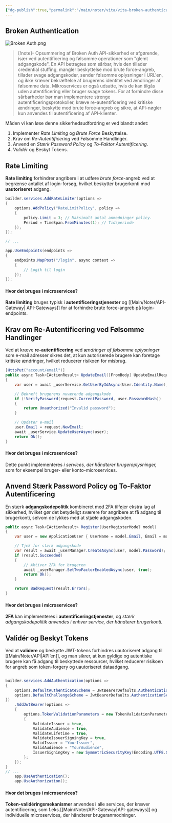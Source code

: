 ```yaml
---
{"dg-publish":true,"permalink":"/main/noter/vita/vita-broken-authentication/","created":"2024-11-05T10:13:22.248+01:00"}
---
```


## Broken Authentication
![Broken Auth.png](/img/user/Broken%20Auth.png)

> [!note]- Opsummering af Broken Auth
> API-sikkerhed er afgørende, især ved autentificering og følsomme operationer som "glemt adgangskode". En API betragtes som sårbar, hvis den tillader credential stuffing, mangler beskyttelse mod brute force-angreb, tillader svage adgangskoder, sender følsomme oplysninger i URL'en, og ikke kræver bekræftelse af brugerens identitet ved ændringer af følsomme data. Mikroservices er også udsatte, hvis de kan tilgås uden autentificering eller bruger svage tokens. For at forhindre disse sårbarheder bør man implementere strenge autentificeringsprotokoller, kræve re-autentificering ved kritiske ændringer, beskytte mod brute force-angreb og sikre, at API-nøgler kun anvendes til autentificering af API-klienter.

Måden vi kan løse denne sikkerhedsudfordring er ved blandt andet:
1. Implementer *Rate Limiting* og *Brute Force* Beskyttelse.
2. Krav om *Re-Autentificering* ved Følsomme Handlinger.
3. Anvend en *Stærk Password Policy* og *To-Faktor Autentificering*. 
4. *Validér* og Beskyt Tokens.

## Rate Limiting
**Rate limiting** forhindrer angribere i at udføre *brute force*-angreb ved at begrænse antallet af login-forsøg, hvilket beskytter brugerkonti mod **uautoriseret** adgang.

```csharp
builder.services.AddRateLimiter(options => 
{ 
	options.AddPolicy("RateLimitPolicy", policy => 
	{ 
		policy.Limit = 3; // Maksimalt antal anmodninger policy.
		Period = TimeSpan.FromMinutes(1); // Tidsperiode 
	}); 
});

// ...

app.UseEndpoints(endpoints => 
{ 
	endpoints.MapPost("/login", async context => 
	{ 
		// Logik til login 
	}); 
});


```

#### Hvor det bruges i microservices? 
**Rate limiting** bruges typisk i **autentificeringstjenester** og [[Main/Noter/API-Gateway\| API-Gateways]] for at forhindre brute force-angreb på login-endpoints.

## Krav om Re-Autentificering ved Følsomme Handlinger
Ved at kræve **re-autentificering** ved *ændringer af følsomme oplysninger* som e-mail adresser sikres det, at kun autoriserede brugere kan foretage kritiske ændringer, hvilket reducerer risikoen for  misbrug.

```csharp
[HttpPut("account/email")]
public async Task<IActionResult> UpdateEmail([FromBody] UpdateEmailRequest request)
{
    var user = await _userService.GetUserByIdAsync(User.Identity.Name);

    // Bekræft brugerens nuværende adgangskode
    if (!VerifyPassword(request.CurrentPassword, user.PasswordHash))
    {
        return Unauthorized("Invalid password");
    }

    // Opdater e-mail
    user.Email = request.NewEmail;
    await _userService.UpdateUserAsync(user);
    return Ok();
}
```

#### Hvor det bruges i microservices? 
Dette punkt implementeres *i services, der håndterer brugeroplysninger,* som for eksempel bruger- eller konto-microservices.

## Anvend Stærk Password Policy og To-Faktor Autentificering
En stærk **adgangskodepolitik** kombineret med 2FA tilføjer ekstra lag af sikkerhed, hvilket gør det betydeligt sværere for angribere at få adgang til brugerkonti, selvom de lykkes med at stjæle adgangskoden.

```csharp
public async Task<IActionResult> Register(UserRegisterModel model)
{
    var user = new ApplicationUser { UserName = model.Email, Email = model.Email };

    // Tjek for stærk adgangskode
    var result = await _userManager.CreateAsync(user, model.Password);
    if (result.Succeeded)
    {
        // Aktiver 2FA for brugeren
        await _userManager.SetTwoFactorEnabledAsync(user, true);
        return Ok();
    }

    return BadRequest(result.Errors);
}
```

#### Hvor det bruges i microservices? 
**2FA** kan implementeres i **autentificeringstjenester**, og *stærk adgangskodepolitik anvendes i enhver service, der håndterer brugerkonti.*

## Validér og Beskyt Tokens
Ved at **validere** og beskytte JWT-tokens forhindres uautoriseret adgang til [[Main/Noter/API\|API’en]], og man sikrer, at kun gyldige og autentiske brugere kan få adgang til beskyttede ressourcer, hvilket reducerer risikoen for angreb som token-forgery og uautoriseret dataadgang.

```csharp

builder.services.AddAuthentication(options =>
{
	options.DefaultAuthenticateScheme = JwtBearerDefaults.AuthenticationScheme;
    options.DefaultChallengeScheme = JwtBearerDefaults.AuthenticationScheme;
})
    .AddJwtBearer(options =>
    {
        options.TokenValidationParameters = new TokenValidationParameters
        {
            ValidateIssuer = true,
            ValidateAudience = true,
            ValidateLifetime = true,
            ValidateIssuerSigningKey = true,
            ValidIssuer = "YourIssuer",
            ValidAudience = "YourAudience",
            IssuerSigningKey = new SymmetricSecurityKey(Encoding.UTF8.GetBytes("YourSecretKey"))
        };
    });
}
// ...
    app.UseAuthentication();
    app.UseAuthorization();

```

#### Hvor det bruges i microservices? 
**Token-validéringsmekanismer** anvendes i alle services, der kræver autentificering, som f.eks.[[Main/Noter/API-Gateway\|API-gateways]]  og individuelle microservices, der håndterer brugeranmodninger.